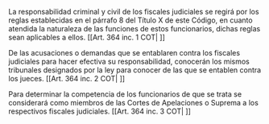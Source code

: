La responsabilidad criminal y civil de los fiscales judiciales se regirá por los reglas establecidas en el párrafo 8 del Título X de este Código, en cuanto atendida la naturaleza de las funciones de estos funcionarios, dichas reglas sean aplicables a ellos. [[Art. 364 inc. 1 COT| ]]

De las acusaciones o demandas que se entablaren contra los fiscales judiciales para hacer efectiva su responsabilidad, conocerán los mismos tribunales designados por la ley para conocer de las que se entablen contra los jueces. [[Art. 364 inc. 2 COT| ]]

Para determinar la competencia de los funcionarios de que se trata se considerará como miembros de las Cortes de Apelaciones o Suprema a los respectivos fiscales judiciales. [[Art. 364 inc. 3 COT| ]]